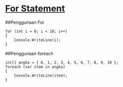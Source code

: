 # <ins>For Statement</ins>
##Penggunaan For
```Csharp
for (int i = 0; i < 10; i++)
{
    Console.WriteLine(i);
}
```
##Penggunaan foreach
```Csharp
int[] angka = { 0, 1, 2, 3, 4, 5, 6, 7, 8, 9, 10 };
foreach (var item in angka)
{
    Console.WriteLine(item);
}
```

